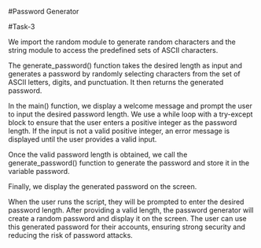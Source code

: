 #Password Generator

#Task-3

We import the random module to generate random characters and the string module to access the predefined sets of ASCII characters.

The generate_password() function takes the desired length as input and generates a password by randomly selecting characters from the set of ASCII letters, digits, and punctuation. It then returns the generated password.

In the main() function, we display a welcome message and prompt the user to input the desired password length. We use a while loop with a try-except block to ensure that the user enters a positive integer as the password length. If the input is not a valid positive integer, an error message is displayed until the user provides a valid input.

Once the valid password length is obtained, we call the generate_password() function to generate the password and store it in the variable password.

Finally, we display the generated password on the screen.

When the user runs the script, they will be prompted to enter the desired password length. After providing a valid length, the password generator will create a random password and display it on the screen. The user can use this generated password for their accounts, ensuring strong security and reducing the risk of password attacks.
